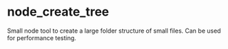 # node_create_tree
Small node tool to create a large folder structure of small files. Can be used for performance testing.
